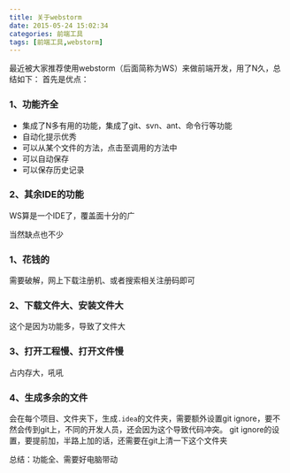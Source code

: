 ```yaml
---
title: 关于webstorm
date: 2015-05-24 15:02:34
categories: 前端工具
tags: [前端工具,webstorm]
---
```


最近被大家推荐使用webstorm（后面简称为WS）来做前端开发，用了N久，总结如下：
首先是优点：

### 1、功能齐全
* 集成了N多有用的功能，集成了git、svn、ant、命令行等功能
* 自动化提示优秀
* 可以从某个文件的方法，点击至调用的方法中
* 可以自动保存
* 可以保存历史记录

### 2、其余IDE的功能
WS算是一个IDE了，覆盖面十分的广

当然缺点也不少

### 1、花钱的
需要破解，网上下载注册机、或者搜索相关注册码即可

### 2、下载文件大、安装文件大
这个是因为功能多，导致了文件大

### 3、打开工程慢、打开文件慢
占内存大，吼吼

### 4、生成多余的文件
会在每个项目、文件夹下，生成`.idea`的文件夹，需要额外设置git ignore，要不然会传到git上，不同的开发人员，还会因为这个导致代码冲突。
git ignore的设置，要提前加，半路上加的话，还需要在git上清一下这个文件夹

总结：功能全、需要好电脑带动
